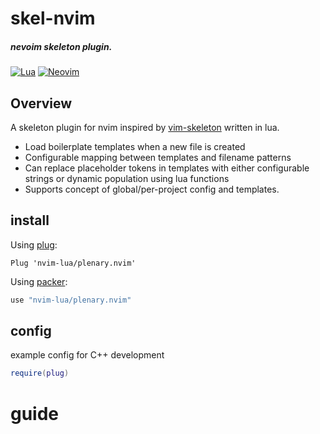 <div align="left">

# skel-nvim
##### nevoim skeleton plugin.
[![Lua](https://img.shields.io/badge/Lua-blue.svg?style=for-the-badge&logo=lua)](http://www.lua.org)
[![Neovim](https://img.shields.io/badge/Neovim%200.5+-green.svg?style=for-the-badge&logo=neovim)](https://neovim.io)
</div>

## Overview
A skeleton plugin for nvim inspired by [vim-skeleton](https://github.com/noahfrederick/vim-skeleton) written in lua.
* Load boilerplate templates when a new file is created
* Configurable mapping between templates and filename patterns
* Can replace placeholder tokens in templates with either configurable strings or dynamic population using lua functions
* Supports concept of global/per-project config and templates.


## install
Using [plug](https://github.com/junegunn/vim-plug):

```vim
Plug 'nvim-lua/plenary.nvim'
```

Using [packer](https://github.com/wbthomason/packer.nvim):

```lua
use "nvim-lua/plenary.nvim"
```
## config
example config for C++ development
```lua
require(plug)
```
  
# guide
